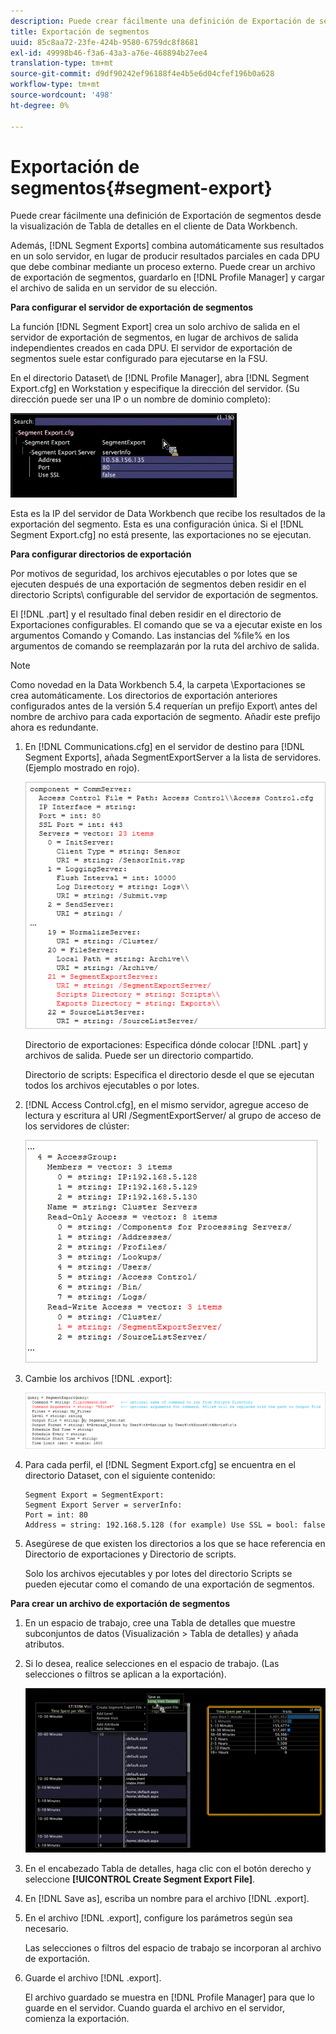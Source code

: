 ```yaml
---
description: Puede crear fácilmente una definición de Exportación de segmentos desde la visualización de Tabla de detalles en el cliente de Data Workbench.
title: Exportación de segmentos
uuid: 85c8aa72-23fe-424b-9580-6759dc8f8681
exl-id: 49998b46-f3a6-43a3-a76e-468894b27ee4
translation-type: tm+mt
source-git-commit: d9df90242ef96188f4e4b5e6d04cfef196b0a628
workflow-type: tm+mt
source-wordcount: '498'
ht-degree: 0%

---
```


# Exportación de segmentos{#segment-export}

Puede crear fácilmente una definición de Exportación de segmentos desde la visualización de Tabla de detalles en el cliente de Data Workbench.

Además, [!DNL Segment Exports] combina automáticamente sus resultados en un solo servidor, en lugar de producir resultados parciales en cada DPU que debe combinar mediante un proceso externo. Puede crear un archivo de exportación de segmentos, guardarlo en [!DNL Profile Manager] y cargar el archivo de salida en un servidor de su elección.

**Para configurar el servidor de exportación de segmentos**

La función [!DNL Segment Export] crea un solo archivo de salida en el servidor de exportación de segmentos, en lugar de archivos de salida independientes creados en cada DPU. El servidor de exportación de segmentos suele estar configurado para ejecutarse en la FSU.

En el directorio Dataset\ de [!DNL Profile Manager], abra [!DNL Segment Export.cfg] en Workstation y especifique la dirección del servidor. (Su dirección puede ser una IP o un nombre de dominio completo):

![](assets/segment_export_cfg.png)

Esta es la IP del servidor de Data Workbench que recibe los resultados de la exportación del segmento. Esta es una configuración única. Si el [!DNL Segment Export.cfg] no está presente, las exportaciones no se ejecutan.

**Para configurar directorios de exportación**

Por motivos de seguridad, los archivos ejecutables o por lotes que se ejecuten después de una exportación de segmentos deben residir en el directorio Scripts\ configurable del servidor de exportación de segmentos.

El [!DNL .part] y el resultado final deben residir en el directorio de Exportaciones configurables. El comando que se va a ejecutar existe en los argumentos Comando y Comando. Las instancias del %file% en los argumentos de comando se reemplazarán por la ruta del archivo de salida.

>[!NOTE]
>
>Como novedad en la Data Workbench 5.4, la carpeta \Exportaciones se crea automáticamente. Los directorios de exportación anteriores configurados antes de la versión 5.4 requerían un prefijo Export\ antes del nombre de archivo para cada exportación de segmento. Añadir este prefijo ahora es redundante.

1. En [!DNL Communications.cfg] en el servidor de destino para [!DNL Segment Exports], añada SegmentExportServer a la lista de servidores. (Ejemplo mostrado en rojo).

   ![](assets/communications_cfg_example.png)

   Directorio de exportaciones: Especifica dónde colocar [!DNL .part] y archivos de salida. Puede ser un directorio compartido.

   Directorio de scripts: Especifica el directorio desde el que se ejecutan todos los archivos ejecutables o por lotes.

1. [!DNL Access Control.cfg], en el mismo servidor, agregue acceso de lectura y escritura al URI /SegmentExportServer/ al grupo de acceso de los servidores de clúster:

   ![](assets/accesscontrol_cfg_example.png)

1. Cambie los archivos [!DNL .export]:

   ![](assets/segment_export_query_example.png)

1. Para cada perfil, el [!DNL Segment Export.cfg] se encuentra en el directorio Dataset\, con el siguiente contenido:

   ```
   Segment Export = SegmentExport:
   Segment Export Server = serverInfo:
   Port = int: 80
   Address = string: 192.168.5.128 (for example) Use SSL = bool: false
   ```

1. Asegúrese de que existen los directorios a los que se hace referencia en Directorio de exportaciones y Directorio de scripts.

   Solo los archivos ejecutables y por lotes del directorio Scripts se pueden ejecutar como el comando de una exportación de segmentos.

**Para crear un archivo de exportación de segmentos**

1. En un espacio de trabajo, cree una Tabla de detalles que muestre subconjuntos de datos (Visualización > Tabla de detalles) y añada atributos.
1. Si lo desea, realice selecciones en el espacio de trabajo. (Las selecciones o filtros se aplican a la exportación).

   ![](assets/create_segment_export_file.png)

1. En el encabezado Tabla de detalles, haga clic con el botón derecho y seleccione **[!UICONTROL Create Segment Export File]**.
1. En [!DNL Save as], escriba un nombre para el archivo [!DNL .export].
1. En el archivo [!DNL .export], configure los parámetros según sea necesario.

   Las selecciones o filtros del espacio de trabajo se incorporan al archivo de exportación.

1. Guarde el archivo [!DNL .export].

   El archivo guardado se muestra en [!DNL Profile Manager] para que lo guarde en el servidor. Cuando guarda el archivo en el servidor, comienza la exportación.
